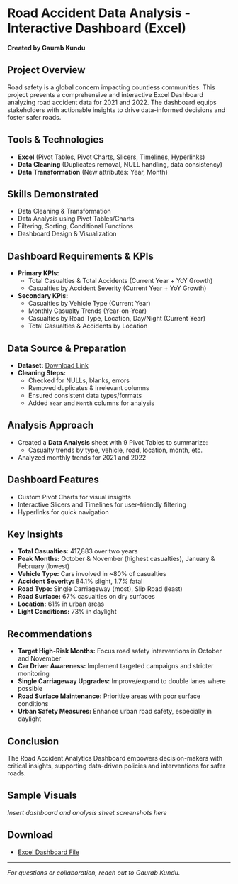 # Road Accident Data Analysis - Interactive Dashboard (Excel)
**Created by Gaurab Kundu**

## Project Overview
Road safety is a global concern impacting countless communities. This project presents a comprehensive and interactive Excel Dashboard analyzing road accident data for 2021 and 2022. The dashboard equips stakeholders with actionable insights to drive data-informed decisions and foster safer roads.

## Tools & Technologies
- **Excel** (Pivot Tables, Pivot Charts, Slicers, Timelines, Hyperlinks)
- **Data Cleaning** (Duplicates removal, NULL handling, data consistency)
- **Data Transformation** (New attributes: Year, Month)

## Skills Demonstrated
- Data Cleaning & Transformation
- Data Analysis using Pivot Tables/Charts
- Filtering, Sorting, Conditional Functions
- Dashboard Design & Visualization

## Dashboard Requirements & KPIs
- **Primary KPIs:**
  - Total Casualties & Total Accidents (Current Year + YoY Growth)
  - Casualties by Accident Severity (Current Year + YoY Growth)
- **Secondary KPIs:**
  - Casualties by Vehicle Type (Current Year)
  - Monthly Casualty Trends (Year-on-Year)
  - Casualties by Road Type, Location, Day/Night (Current Year)
  - Total Casualties & Accidents by Location

## Data Source & Preparation
- **Dataset:** [Download Link](#) <!-- Replace with actual link -->
- **Cleaning Steps:**
  - Checked for NULLs, blanks, errors
  - Removed duplicates & irrelevant columns
  - Ensured consistent data types/formats
  - Added `Year` and `Month` columns for analysis

## Analysis Approach
- Created a **Data Analysis** sheet with 9 Pivot Tables to summarize:
  - Casualty trends by type, vehicle, road, location, month, etc.
- Analyzed monthly trends for 2021 and 2022

## Dashboard Features
- Custom Pivot Charts for visual insights
- Interactive Slicers and Timelines for user-friendly filtering
- Hyperlinks for quick navigation

## Key Insights
- **Total Casualties:** 417,883 over two years
- **Peak Months:** October & November (highest casualties), January & February (lowest)
- **Vehicle Type:** Cars involved in ~80% of casualties
- **Accident Severity:** 84.1% slight, 1.7% fatal
- **Road Type:** Single Carriageway (most), Slip Road (least)
- **Road Surface:** 67% casualties on dry surfaces
- **Location:** 61% in urban areas
- **Light Conditions:** 73% in daylight

## Recommendations
- **Target High-Risk Months:** Focus road safety interventions in October and November
- **Car Driver Awareness:** Implement targeted campaigns and stricter monitoring
- **Single Carriageway Upgrades:** Improve/expand to double lanes where possible
- **Road Surface Maintenance:** Prioritize areas with poor surface conditions
- **Urban Safety Measures:** Enhance urban road safety, especially in daylight

## Conclusion
The Road Accident Analytics Dashboard empowers decision-makers with critical insights, supporting data-driven policies and interventions for safer roads.

## Sample Visuals

*Insert dashboard and analysis sheet screenshots here*

## Download
- [Excel Dashboard File](#) <!-- Replace with actual link -->

---

*For questions or collaboration, reach out to Gaurab Kundu.*
